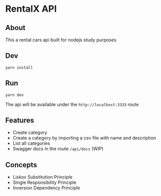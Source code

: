 # RentalX API

## About
This a rental cars api built for nodejs study purposes

## Dev
`yarn install`

## Run

`yarn dev`

The api will be available under the `http://localhost:3333` route


## Features
* Create category
* Create a category by importing a csv file with name and description
* List all categories
* Swagger docs in the route `/api/docs` (WIP)

## Concepts
* Liskov Substitution Principle
* Single Responsibility Principle
* Inversion Dependency Principle
